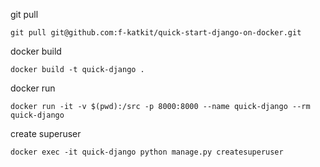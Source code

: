 git pull
```
git pull git@github.com:f-katkit/quick-start-django-on-docker.git
```

docker build
```
docker build -t quick-django .
```

docker run
```
docker run -it -v $(pwd):/src -p 8000:8000 --name quick-django --rm quick-django
```

create superuser
```
docker exec -it quick-django python manage.py createsuperuser
```
